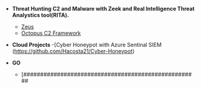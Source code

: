 


- <b>Threat Hunting C2 and Malware with Zeek and Real Intelligence Threat Analystics tool(RITA).</b>
  - [Zeus](https://github.com/Hacosta21/Zeus-Trojan)
  - [Octopus C2 Framework](https://github.com/Hacosta21/Octopus-C2-framework)
    
 - <b>Cloud Projects</b>
     -[Cyber Honeypot with Azure Sentinal SIEM (https://github.com/Hacosta21/Cyber-Honeypot)
  




- <b>GO</b>
  - [####################################################



